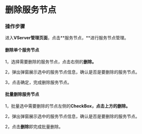 # 删除服务节点

### 操作步骤

进入**VServer管理页面**，点击**服务节点，**进行服务节点管理。

#### 删除单个服务节点

1，选择需要删除的服务节点，点击右侧的**删除。**

2，弹出弹窗展示选中的服务节点信息，确认是否是要删除的服务节点。

3，点击确定，完成删除服务节点。

#### 批量删除服务节点

1，批量选中需要删除的节点左侧的**CheckBox，**点击上方的**删除。**

2，弹出弹窗展示选中的服务节点信息，确认是否是要删除的服务节点。

2，点击**删除**即完成批量删除。

